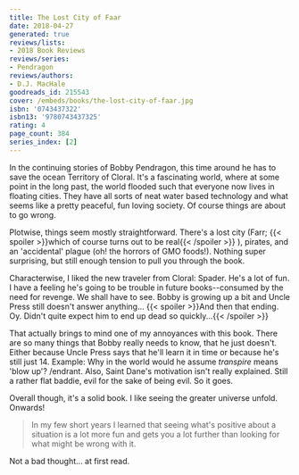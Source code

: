 ```yaml
---
title: The Lost City of Faar
date: 2018-04-27
generated: true
reviews/lists:
- 2018 Book Reviews
reviews/series:
- Pendragon
reviews/authors:
- D.J. MacHale
goodreads_id: 215543
cover: /embeds/books/the-lost-city-of-faar.jpg
isbn: '0743437322'
isbn13: '9780743437325'
rating: 4
page_count: 384
series_index: [2]
---
```

In the continuing stories of Bobby Pendragon, this time around he has to save the ocean Territory of Cloral. It's a fascinating world, where at some point in the long past, the world flooded such that everyone now lives in floating cities. They have all sorts of neat water based technology and what seems like a pretty peaceful, fun loving society. Of course things are about to go wrong.  

Plotwise, things seem mostly straightforward. There's a lost city (Farr; {{< spoiler >}}which of course turns out to be real{{< /spoiler >}}  ), pirates, and an 'accidental' plague (oh! the horrors of GMO foods!). Nothing super surprising, but still enough tension to pull you through the book.  

<!--more-->

Characterwise, I liked the new traveler from Cloral: Spader. He's a lot of fun. I have a feeling he's going to be trouble in future books--consumed by the need for revenge. We shall have to see. Bobby is growing up a bit and Uncle Press still doesn't answer anything...  {{< spoiler >}}And then that ending. Oy. Didn't quite expect him to end up dead so quickly...{{< /spoiler >}}  

That actually brings to mind one of my annoyances with this book. There are so many things that Bobby really needs to know, that he just doesn't. Either because Uncle Press says that he'll learn it in time or because he's still just 14. Example: Why in the world would he assume _transpire_ means 'blow up'? /endrant. Also, Saint Dane's motivation isn't really explained. Still a rather flat baddie, evil for the sake of being evil. So it goes.  

Overall though, it's a solid book. I like seeing the greater universe unfold. Onwards!  

> In my few short years I learned that seeing what's positive about a situation is a lot more fun and gets you a lot further than looking for what might be wrong with it.

Not a bad thought... at first read.